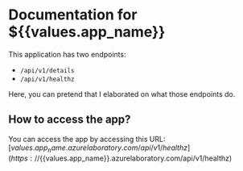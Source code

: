 # Documentation for ${{values.app_name}}

This application has two endpoints:

- `/api/v1/details`
- `/api/v1/healthz`

Here, you can pretend that I elaborated on what those endpoints do.

## How to access the app?

You can access the app by accessing this URL: [${{values.app_name}}.azurelaboratory.com/api/v1/healthz](https://${{values.app_name}}.azurelaboratory.com/api/v1/healthz)

